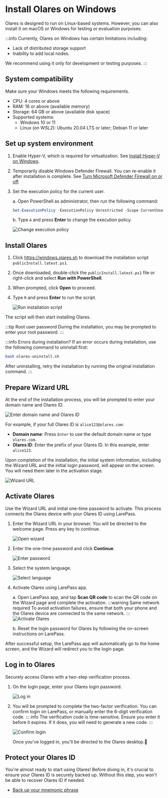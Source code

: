# Install Olares on Windows

Olares is designed to run on Linux-based systems. However, you can also install it on macOS or Windows for testing or evaluation purposes.

:::info
Currently, Olares on Windows has certain limitations including:
- Lack of distributed storage support
- Inability to add local nodes.

We recommend using it only for development or testing purposes.
:::
## System compatibility
Make sure your Windows meets the following requirements.
- CPU: 4 cores or above
- RAM: 16 or above (available memory)
- Storage: 64 GB or above (available disk space)
- Supported systems:
    - Windows 10 or 11
    - Linux (on WSL2): Ubuntu 20.04 LTS or later; Debian 11 or later
## Set up system environment
1. Enable Hyper-V, which is required for virtualization. See [Install Hyper-V on Windows](https://learn.microsoft.com/en-us/virtualization/hyper-v-on-windows/quick-start/enable-hyper-v).

2. Temporarily disable Windows Defender Firewall. You can re-enable it after installation is complete. See [Turn Microsoft Defender Firewall on or off](https://support.microsoft.com/en-us/windows/turn-microsoft-defender-firewall-on-or-off-ec0844f7-aebd-0583-67fe-601ecf5d774f).

3. Set the execution policy for the current user.

   a. Open PowerShell as administrator, then run the following command:
    ```powershell
    Set-ExecutionPolicy -ExecutionPolicy Unrestricted -Scope CurrentUser
    ```
   b. Type `A` and press **Enter** to change the execution policy.

   ![Change execution policy](/images/manual/get-started/change-execution-policy.png)
## Install Olares
1. Click https://windows.olares.sh to download the installation script `publicInstall.latest.ps1`.
2. Once downloaded, double-click the `publicInstall.latest.ps1` file or right-click and select **Run with PowerShell**.
3. When prompted, click **Open** to proceed.
4. Type `R` and press **Enter** to run the script.

   ![Run installation script](/images/manual/get-started/run-installation-script.png)

The script will then start installing Olares.

:::tip Root user password
During the installation, you may be prompted to enter your root password.
:::

:::info Errors during installation?
If an error occurs during installation, use the following command to uninstall first:
```bash
bash olares-uninstall.sh
```
After uninstalling, retry the installation by running the original installation command.
:::
## Prepare Wizard URL
At the end of the installation process, you will be prompted to enter your domain name and Olares ID.

![Enter domain name and Olares ID](/images/manual/get-started/enter-olares-id.png)

For example, if your full Olares ID is `alice123@olares.com`:
- **Domain name**: Press `Enter` to use the default domain name or type `olares.com`.
- **Olares ID**: Enter the prefix of your Olares ID. In this example, enter `alice123`.

Upon completion of the installation, the initial system information, including the Wizard URL and the initial login password, will appear on the screen. You will need them later in the activation stage.

![Wizard URL](/images/manual/get-started/wizard-url-and-login-password.png)

## Activate Olares

Use the Wizard URL and initial one-time password to activate. This process connects the Olares device with your Olares ID using LarePass.

1. Enter the Wizard URL in your browser. You will be directed to the welcome page. Press any key to continue.

   ![Open wizard](/images/manual/get-started/open-wizard.png)
2. Enter the one-time password and click **Continue**.

   ![Enter password](/images/manual/get-started/wizard-enter-password.png)
3. Select the system language.

   ![Select language](/images/manual/get-started/select-language.png)
4. Activate Olares using LarePass app.

   a. Open LarePass app, and tap **Scan QR code** to scan the QR code on the Wizard page and complete the activation.
   :::warning Same network required
   To avoid activation failures, ensure that both your phone and the Olares device are connected to the same network.
   :::
   ![Activate Olares](/images/manual/get-started/activate-olares.png)

   b. Reset the login password for Olares by following the on-screen instructions on LarePass.

After successful setup, the LarePass app will automatically go to the home screen, and the Wizard will redirect you to the login page.

## Log in to Olares

Securely access Olares with a two-step verification process.

1. On the login page, enter your Olares login password.

   ![Log in](/images/manual/get-started/log-in.png)
2. You will be prompted to complete the two-factor verification. You can confirm login on LarePass, or manually enter the 6-digit verification code.
     ::: info
     The verification code is time-sensitive. Ensure you enter it before it expires. If it does, you will need to generate a new code.
     :::

   ![Confirm login](/images/manual/get-started/confirm-login.png)

   Once you've logged in, you'll be directed to the Olares desktop.🎉

## Protect your Olares ID

You're almost ready to start using Olares! Before diving in, it's crucial to ensure your Olares ID is securely backed up. Without this step, you won't be able to recover Olares ID if needed.

- [Back up your mnemonic phrase](./back-up-mnemonics.md)